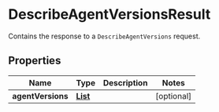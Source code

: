 

# DescribeAgentVersionsResult

Contains the response to a <code>DescribeAgentVersions</code> request.

## Properties

| Name | Type | Description | Notes |
|------------ | ------------- | ------------- | -------------|
|**agentVersions** | [**List**](List.md) |  |  [optional] |



